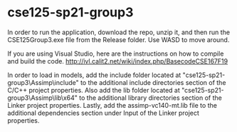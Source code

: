# cse125-sp21-group3

In order to run the application, download the repo, unzip it, and then run the CSE125Group3.exe file from the Release folder. Use WASD to move around.

If you are using Visual Studio, here are the instructions on how to compile and build the code.
http://ivl.calit2.net/wiki/index.php/BasecodeCSE167F19

In order to load in models, add the include folder located at "cse125-sp21-group3\Assimp\include" to the additional include directories section of the C/C++ project properties. Also add the lib folder located at "cse125-sp21-group3\Assimp\lib\x64" to the additional library directories section of the Linker project properties. Lastly, add the assimp-vc140-mt.lib file to the additional dependencies section under Input of the Linker project properties. 
